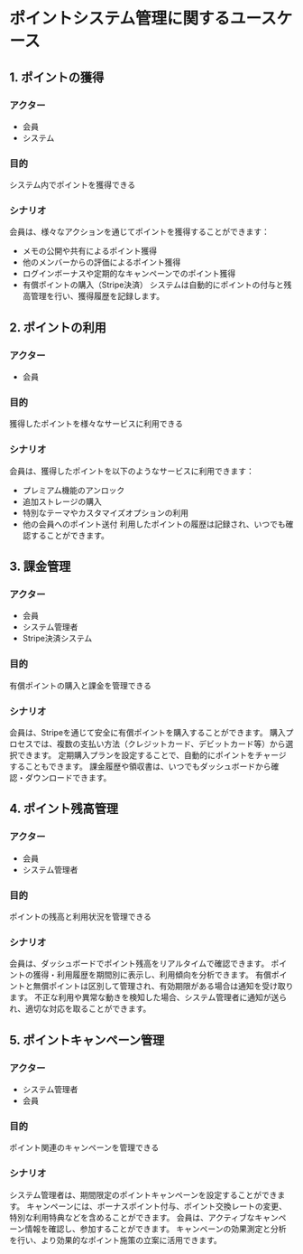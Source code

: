# ポイントシステム管理に関するユースケース

## 1. ポイントの獲得
### アクター
- 会員
- システム

### 目的
システム内でポイントを獲得できる

### シナリオ
会員は、様々なアクションを通じてポイントを獲得することができます：
- メモの公開や共有によるポイント獲得
- 他のメンバーからの評価によるポイント獲得
- ログインボーナスや定期的なキャンペーンでのポイント獲得
- 有償ポイントの購入（Stripe決済）
システムは自動的にポイントの付与と残高管理を行い、獲得履歴を記録します。

## 2. ポイントの利用
### アクター
- 会員

### 目的
獲得したポイントを様々なサービスに利用できる

### シナリオ
会員は、獲得したポイントを以下のようなサービスに利用できます：
- プレミアム機能のアンロック
- 追加ストレージの購入
- 特別なテーマやカスタマイズオプションの利用
- 他の会員へのポイント送付
利用したポイントの履歴は記録され、いつでも確認することができます。

## 3. 課金管理
### アクター
- 会員
- システム管理者
- Stripe決済システム

### 目的
有償ポイントの購入と課金を管理できる

### シナリオ
会員は、Stripeを通じて安全に有償ポイントを購入することができます。
購入プロセスでは、複数の支払い方法（クレジットカード、デビットカード等）から選択できます。
定期購入プランを設定することで、自動的にポイントをチャージすることもできます。
課金履歴や領収書は、いつでもダッシュボードから確認・ダウンロードできます。

## 4. ポイント残高管理
### アクター
- 会員
- システム管理者

### 目的
ポイントの残高と利用状況を管理できる

### シナリオ
会員は、ダッシュボードでポイント残高をリアルタイムで確認できます。
ポイントの獲得・利用履歴を期間別に表示し、利用傾向を分析できます。
有償ポイントと無償ポイントは区別して管理され、有効期限がある場合は通知を受け取ります。
不正な利用や異常な動きを検知した場合、システム管理者に通知が送られ、適切な対応を取ることができます。

## 5. ポイントキャンペーン管理
### アクター
- システム管理者
- 会員

### 目的
ポイント関連のキャンペーンを管理できる

### シナリオ
システム管理者は、期間限定のポイントキャンペーンを設定することができます。
キャンペーンには、ボーナスポイント付与、ポイント交換レートの変更、特別な利用特典などを含めることができます。
会員は、アクティブなキャンペーン情報を確認し、参加することができます。
キャンペーンの効果測定と分析を行い、より効果的なポイント施策の立案に活用できます。
